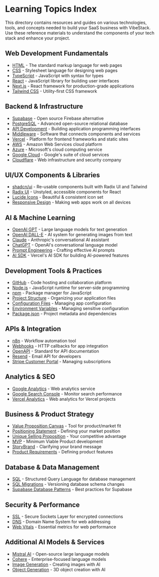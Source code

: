 # Learning Topics Index

This directory contains resources and guides on various technologies, tools, and concepts needed to build your SaaS business with VibeStack. Use these reference materials to understand the components of your tech stack and enhance your project.

## Web Development Fundamentals

- [HTML](html.md) - The standard markup language for web pages
- [CSS](css.md) - Stylesheet language for designing web pages
- [TypeScript](typescript.md) - JavaScript with syntax for types
- [React](react.md) - JavaScript library for building user interfaces
- [Next.js](nextjs.md) - React framework for production-grade applications
- [Tailwind CSS](tailwind.md) - Utility-first CSS framework

## Backend & Infrastructure

- [Supabase](supabase.md) - Open source Firebase alternative
- [PostgreSQL](postgres.md) - Advanced open-source relational database
- [API Development](api.md) - Building application programming interfaces
- [Middleware](middleware.md) - Software that connects components and services
- [Vercel](vercel.md) - Platform for frontend frameworks and static sites
- [AWS](aws.md) - Amazon Web Services cloud platform
- [Azure](azure.md) - Microsoft's cloud computing service
- [Google Cloud](google-cloud.md) - Google's suite of cloud services
- [Cloudflare](cloudflare.md) - Web infrastructure and security company

## UI/UX Components & Libraries

- [shadcn/ui](shadcn.md) - Re-usable components built with Radix UI and Tailwind
- [Radix UI](radix.md) - Unstyled, accessible components for React
- [Lucide Icons](lucide.md) - Beautiful & consistent icon set
- [Responsive Design](responsive-design.md) - Making web apps work on all devices

## AI & Machine Learning

- [OpenAI GPT](openai-gpt.md) - Large language models for text generation
- [OpenAI DALL-E](openai-dalle.md) - AI system for generating images from text
- [Claude](claude.md) - Anthropic's conversational AI assistant
- [ChatGPT](chatgpt.md) - OpenAI's conversational language model
- [Prompt Engineering](prompt-engineering.md) - Crafting effective AI prompts
- [AI SDK](ai-sdk.md) - Vercel's AI SDK for building AI-powered features

## Development Tools & Practices

- [GitHub](github.md) - Code hosting and collaboration platform
- [Node.js](nodejs.md) - JavaScript runtime for server-side programming
- [npm](npm.md) - Package manager for JavaScript
- [Project Structure](project-structure.md) - Organizing your application files
- [Configuration Files](config-files.md) - Managing app configuration
- [Environment Variables](environment-variable.md) - Managing sensitive configuration
- [Package.json](package.json.md) - Project metadata and dependencies

## APIs & Integration

- [n8n](n8n.md) - Workflow automation tool
- [Webhooks](webhook.md) - HTTP callbacks for app integration
- [OpenAPI](openapi.md) - Standard for API documentation
- [Resend](resend.md) - Email API for developers
- [Stripe Customer Portal](stripe-customer-portal.md) - Managing subscriptions

## Analytics & SEO

- [Google Analytics](google-analytics.md) - Web analytics service
- [Google Search Console](google-search-console.md) - Monitor search performance
- [Vercel Analytics](vercel-analytics.md) - Web analytics for Vercel projects

## Business & Product Strategy

- [Value Proposition Canvas](value-proposition-canvas.md) - Tool for product/market fit
- [Positioning Statement](positioning-statement.md) - Defining your market position
- [Unique Selling Proposition](unique-selling-proposition.md) - Your competitive advantage
- [MVP](mvp.md) - Minimum Viable Product development
- [StoryBrand](storybrand.md) - Clarifying your brand message
- [Product Requirements](product-requirements.md) - Defining product features

## Database & Data Management

- [SQL](sql.md) - Structured Query Language for database management
- [SQL Migrations](sql-migration.md) - Versioning database schema changes
- [Supabase Database Patterns](supabase-database-patterns.md) - Best practices for Supabase

## Security & Performance

- [SSL](ssl.md) - Secure Sockets Layer for encrypted connections
- [DNS](dns.md) - Domain Name System for web addressing
- [Web Vitals](web-vitals.md) - Essential metrics for web performance

## Additional AI Models & Services

- [Mistral AI](mistral.md) - Open-source large language models
- [Cohere](cohere.md) - Enterprise-focused language models
- [Image Generation](image-generation.md) - Creating images with AI
- [Object Generation](object-generation.md) - 3D object creation with AI


